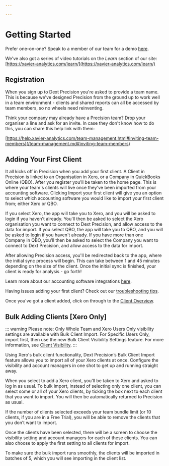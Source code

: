 ```yaml
---

---
```

# Getting Started

Prefer one-on-one? Speak to a member of our team for a demo [here](https://dext.com/wizard/book-a-demo/precision).

We've also got a series of video tutorials on the _Learn_ section of our site: [https://xavier-analytics.com/learn/](https://xavier-analytics.com/learn/)

## Registration

When you sign up to Dext Precision you're asked to provide a team name. This is because we've designed Precision from the ground up
to work well in a team environment - clients and shared reports can all be accessed by team members, so no wheels need
reinventing.

Think your company may already have a Precision team? Drop your organiser a line and ask for an invite. In case they don't
know how to do this, you can share this help link with them:

[https://help.xavier-analytics.com/team-management.html#inviting-team-members](/team-management.md#inviting-team-members)

## Adding Your First Client

It all kicks off in Precision when you add your first client. A Client in Precision is linked to an Organisation in Xero, or a Company in QuickBooks Online (QBO).
After you register you'll be taken to the home page. This is where your team's clients will live once they've been imported from your accounting software.
Clicking Import your first client will give you an option to select which accounting software you would like to import your first client from; either Xero or QBO.  

If you select Xero, the app will take you to Xero, and you will be asked to login if you haven't already. You'll then be asked to select the Xero organisation you want to connect to Dext Precision, and allow access to the data for import.
If you select QBO, the app will take you to QBO, and you will be asked to login if you haven't already. If you have more than one Company in QBO, you’ll then be asked to select the Company you want to connect to Dext Precision, and allow access to the data for import. 

After allowing Precision access, you'll be redirected back to the app, where the initial sync process will begin. This can take between 1 and 45 minutes depending on the size of the client.
Once the initial sync is finished, your client is ready for analysis - go forth!

Learn more about our accounting software integrations [here](/xero-integration.md).

Having issues adding your first client? Check out our [troubleshooting tips](/troubleshooting.md).

Once you've got a client added, click on through to the [Client Overview](/clients.md#client-overview).

## Bulk Adding Clients [Xero Only]

::: warning Please note:
Only Whole Team and Xero Users Only visibility settings are available with Bulk Client Import. For Specific Users Only, import first, then use the new Bulk Client Visibility Settings feature. For more information, see [Client Visibility](/clients.html#client-visibility).
:::

Using Xero's bulk client functionality, Dext Precision’s Bulk Client Import feature allows you to import all of your Xero clients at once. Configure the visibility and account managers in one shot to get up and running straight away.

When you select to add a Xero client, you'll be taken to Xero and asked to log in as usual. To bulk import, instead of selecting only one client, you can select some or all of your Xero clients, by ticking the box next to each client that you want to import. You will then be automatically returned to Precision as usual.

If the number of clients selected exceeds your team bundle limit (or 10 clients, if you are in a Free Trial), you will be able to remove the clients that you don’t want to import.

Once the clients have been selected, there will be a screen to choose the visibility setting and account managers for each of these clients. You can also choose to apply the first setting to all clients for import.

To make sure the bulk import runs smoothly, the clients will be imported in batches of 5, which you will see importing in the client list.
